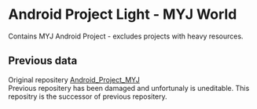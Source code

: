 <h1>Android Project Light - MYJ World</h1>
<p>Contains MYJ Android Project - excludes projects with heavy resources.</p>

<h2>Previous data</h2>
<p> Original repositery <a href="https://github.com/y1234567890-eng/Android_Project_MYJ">Android_Project_MYJ</a> <br>
Previous repositery has been damaged and unfortunaly is uneditable. This repositry is the successor of previous repositery.</p>
